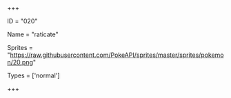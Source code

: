 




+++

ID = "020"

Name = "raticate"

Sprites = "https://raw.githubusercontent.com/PokeAPI/sprites/master/sprites/pokemon/20.png"

Types = ['normal']

+++

